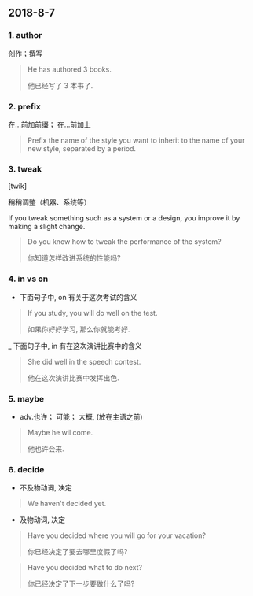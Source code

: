 ## 2018-8-7

### 1. author

创作；撰写

> He has authored 3 books.
> 
> 他已经写了 3 本书了.

### 2. prefix

在…前加前缀； 在…前加上

>  Prefix the name of the style you want to inherit to the name of your new style, separated by a period.


### 3. tweak

[twik]

稍稍调整（机器、系统等）

If you tweak something such as a system or a design, you improve it by making a slight change.

> Do you know how to tweak the performance of the system?
>
> 你知道怎样改进系统的性能吗?

### 4. in vs on

+ 下面句子中, on 有关于这次考试的含义

> If you study, you will do well on the test.
> 
> 如果你好好学习, 那么你就能考好.

_ 下面句子中, in 有在这次演讲比赛中的含义

> She did well in the speech contest.
> 
> 他在这次演讲比赛中发挥出色.

### 5. maybe

+ adv.也许； 可能； 大概, (放在主语之前)

> Maybe he wil come.
>
> 他也许会来.

### 6. decide

+ 不及物动词, 决定

> We haven't decided yet.

+ 及物动词, 决定

> Have you decided where you will go for your vacation?
> 
> 你已经决定了要去哪里度假了吗?

> Have you decided what to do next?
> 
> 你已经决定了下一步要做什么了吗?